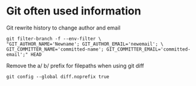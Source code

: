 # Git often used information

Git rewrite history to change author and email

```
git filter-branch -f --env-filter \
"GIT_AUTHOR_NAME='Newname'; GIT_AUTHOR_EMAIL='newemail'; \
GIT_COMMITTER_NAME='committed-name'; GIT_COMMITTER_EMAIL='committed-email';" HEAD
```

Remove the a/ b/ prefix for filepaths when using git diff

```
git config --global diff.noprefix true
```
